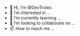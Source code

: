- 👋 Hi, I’m @DevTrolex
- 👀 I’m interested in ...
- 🌱 I’m currently learning ...
- 💞️ I’m looking to collaborate on ...
- 📫 How to reach me ...

<!---
DevTrolex/DevTrolex is a ✨ special ✨ repository because its `README.md` (this file) appears on your GitHub profile.
You can click the Preview link to take a look at your changes.
--->
